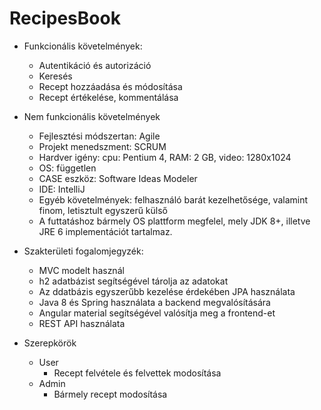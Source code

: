 # RecipesBook

- Funkcionális követelmények:
  - Autentikáció és autorizáció
  - Keresés
  - Recept hozzáadása és módosítása
  - Recept értékelése, kommentálása

- Nem funkcionális követelmények
  - Fejlesztési módszertan: Agile
  - Projekt menedszment: SCRUM
  - Hardver igény: cpu: Pentium 4, RAM: 2 GB, video: 1280x1024
  - OS: független
  - CASE eszköz: Software Ideas Modeler
  - IDE: IntelliJ
  - Egyéb követelmények: felhasználó barát kezelhetősége, valamint finom, letisztult egyszerű külső
  - A futtatáshoz bármely OS plattform megfelel, mely JDK 8+, illetve JRE 6 implementációt tartalmaz.

- Szakterületi fogalomjegyzék:
  - MVC modelt használ
  - h2 adatbázist segítségével tárolja az adatokat 
  - Az ddatbázis egyszerűbb kezelése érdekében JPA használata
  - Java 8 és Spring használata a backend megvalósítására
  - Angular material segítségével valósítja meg a frontend-et
  - REST API használata
  
- Szerepkörök
  - User
    - Recept felvétele és felvettek modosítása
  - Admin
    - Bármely recept modosítása
